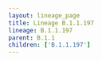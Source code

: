 ```yaml
---
layout: lineage_page
title: Lineage B.1.1.197
lineage: B.1.1.197
parent: B.1.1
children: ['B.1.1.197']
---
```

